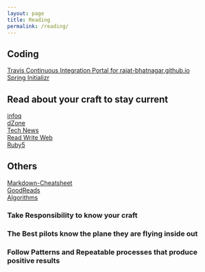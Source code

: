 ```yaml
---
layout: page
title: Reading
permalink: /reading/
---
```


## Coding<br>
<a href="https://travis-ci.org/rajat-bhatnagar/rajat-bhatnagar.github.io" target="_blank">Travis Continuous Integration Portal for rajat-bhatnagar.github.io</a><br>
<a href="http://start.spring.io" target="_blank">Spring Initializr</a><br>

## Read about your craft to stay current <br>
<a href="https://www.infoq.com/" target="_blank">infoq</a><br>
<a href="https://dzone.com" target="_blank">dZone</a><br>
<a href="https://news.ycombinator.com/" target="_blank">Tech News</a><br>
<a href="https://readwrite.com/" target="_blank">Read Write Web</a><br>
<a href="https://ruby5.codeschool.com/" target="_blank">Ruby5</a><br>

## Others
<a href="https://github.com/adam-p/markdown-here/wiki/Markdown-Cheatsheet#lists" target="_blank">Markdown-Cheatsheet</a><br>
<a href="https://www.goodreads.com/Rajat_Bhatnagar" target="_blank">GoodReads</a><br>
<a href="http://algs4.cs.princeton.edu/home/" target="_blank">Algorithms</a><br>

### Take Responsibility to know your craft <br>
### The Best pilots know the plane they are flying inside out <br>
### Follow Patterns and Repeatable processes that produce positive results <br>